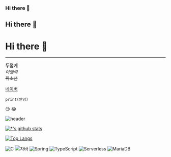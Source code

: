 ### Hi there 👋

## Hi there 👋

# Hi there 👋

----

**두껍게** <br>
*이탤릭* <br>
~~취소선~~ <br>

[네이버](http:/naver.com)

```
print(안녕)
```

:smirk:
:joy:

![header](https://capsule-render.vercel.app/api?type=wave&color=auto&height=300&section=header&text=깃허브%20특강&fontSize=90)


[![*'s github stats](https://github-readme-stats.vercel.app/api?username=seongjinwo)](https://github.com/seongjinwo)

[![Top Langs](https://github-readme-stats.vercel.app/api/top-langs/?username=seongjinwo)](https://github.com/seongjinwo/github-readme-stats)


![C](https://img.shields.io/badge/-C-123456?style=flat-square&logo=C&logoColor=black)
![자바](https://img.shields.io/badge/-자바-007396?style=flat&logo=Java&logoColor=ffffff)
![Spring](https://img.shields.io/badge/-Spring-6DB33F?style=for-the-badge&logo=Spring&logoColor=white)
![TypeScript](https://img.shields.io/badge/-TypeScript-3178C6?style=flat-square&logo=TypeScript&logoColor=white)
![Serverless](https://img.shields.io/badge/-Serverless-FD5750?style=flat-square&logo=Serverless&logoColor=magenta)
![MariaDB](https://img.shields.io/badge/-MariaDB-1F305F?style=flat-square&logo=mariadb&logoColor=white)
